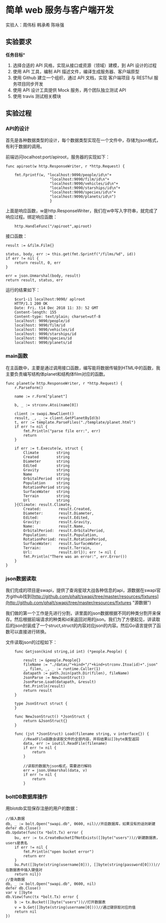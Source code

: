 # 简单 web 服务与客户端开发

实验人：周伟标 韩承希 陈咏强

## 实验要求
**任务目标***

1. 选择合适的 API 风格，实现从接口或资源（领域）建模，到 API 设计的过程
2. 使用 API 工具，编制 API 描述文件，编译生成服务器、客户端原型
3. 使用 Github 建立一个组织，通过 API 文档，实现 客户端项目 与 RESTful 服务项目同步开发
4. 使用 API 设计工具提供 Mock 服务，两个团队独立测试 API
5. 使用 travis 测试相关模块

## 实验过程

### API的设计
首先是各种数据类型的设计，每个数据类型实现在一个文件中，存储为json格式，有利于数据的调用。

前端访问localhost:port/apiroot，服务器的实现如下：
```
func apiroot(w http.ResponseWriter, r *http.Request) {
 
    fmt.Fprintf(w, "localhost:9090/people/id\n"+
    				"localhost:9090/film/id\n"+
    				"localhost:9090/vehicles/id\n"+
    				"localhost:9090/starships/id\n"+
    				"localhost:9090/species/id\n"+
    				"localhost:9090/planets/id\n")
    				}
```
上面是响应函数，w是http.ResponseWriter，我们在w中写入字符串，就完成了响应过程。绑定响应函数：
```
    http.HandleFunc("/apiroot",apiroot)
```
接口函数：
```
result := &film.Film{}

status, body, err := this.get(fmt.Sprintf("/films/%d", id))
if err != nil {
    return result, 0, err
}

err = json.Unmarshal(body, result)
return result, status, err
```
运行的结果如下：

```
    $cur1-i1 localhost:9090/ aplroot
    HTTP/1.1 200 OK
    Date: Fri. t14 Dec 2018 11: 33: 52 GMT
    Content-length: 155
    Content-type: text/plain; charset=utf-8
    localhost: 9090/people/id
    localhost: 9090/film/id
    localhost: 9090/vehicles/id 
    localhost: 9090/starships/id
    localhost: 9090/species/id
    localhost: 9090/planets/id
```

### main函数
在主函数中，主要是通过调用接口函数，编写能将数据传输到HTML中的函数，我主要负责编写结构体planet和结构体film对应的函数。
```
func planet(w http.ResponseWriter, r *http.Request) {
	r.ParseForm()

	name := r.Form["planet"]

	b, _ := strconv.Atoi(name[0])

	client := swapi.NewClient()
	result, _, _ := client.GetPlanetById(b)
	t, err := template.ParseFiles("./template/planet.html")
	if err != nil {
		fmt.Println("parse file err:", err)
		return
	}

	if err := t.Execute(w, struct {
		Climate        string
		Created        string
		Diameter       string
		Edited         string
		Gravity        string
		Name           string
		OrbitalPeriod  string
		Population     string
		RotationPeriod string
		SurfaceWater   string
		Terrain        string
		Url            string
	}{Climate: result.Climate,
		Created:        result.Created,
		Diameter:       result.Diameter,
		Edited:         result.Edited,
		Gravity:        result.Gravity,
		Name:           result.Name,
		OrbitalPeriod:  result.OrbitalPeriod,
		Population:     result.Population,
		RotationPeriod: result.RotationPeriod,
		SurfaceWater:   result.SurfaceWater,
		Terrain:        result.Terrain,
		Url:            result.Url}); err != nil {
		fmt.Println("There was an error:", err.Error())
	}
}
```
### json数据读取
我们完成的项目是swapi，提供了查询星球大战各种信息的api，源数据在swapi官方github找到[http://github.com/phalt/swapi/tree/master/resources/fixtures](http://github.com/phalt/swapi/tree/master/resources/fixtures "源数据")

我们做的第一个工作是先进行分割，讲里面的json数据根据不同的种类分割开来保存。然后根据前端请求的种类和id来返回对用的json。我们为了方便起见，讲读取后的json封装成了一个struct,struct的内容对应json的内容。然后Go语言提供了函数可以直接进行转换。

文件读取json的过程如下：
```
    func Getjson(kind string,id int) (*people.People) {
     
    	result := &people.People{}
    	fileName := "./datas/"+kind+"/"+kind+strconv.Itoa(id)+".json"
    	_, filen, _, _ := runtime.Caller(1)
    	datapath := path.Join(path.Dir(filen), fileName)
    	JsonParse := NewJsonStruct()
    	JsonParse.Load(datapath, &result)
    	fmt.Println(result)
    	return result
    }
     
    type JsonStruct struct {
    }
     
    func NewJsonStruct() *JsonStruct {
        return &JsonStruct{}
    }
     
    func (jst *JsonStruct) Load(filename string, v interface{}) {
        //ReadFile函数会读取文件的全部内容，并将结果以[]byte类型返回
        data, err := ioutil.ReadFile(filename)
        if err != nil {
            return
        }
     
        //读取的数据为json格式，需要进行解码
        err = json.Unmarshal(data, v)
        if err != nil {
            return
        }
```


### boltDB数据库操作
用blotdb实现保存注册的用户的数据：
```
//插入数据 
db, _ := bolt.Open("swapi.db", 0600, nil)//开启数据库，如果没有的话则新建
defer db.Close()
db.Update(func(tx *bolt.Tx) error {
    bu, err := tx.CreateBucketIfNotExists([]byte("users"))//新建数据表，users是表名    
	if err != nil {
        fmt.Println("open bucket error")
        return err    
	}    
	bu.Put([]byte(string(username[0])), []byte(string(password[0])))//在数据表中插入键值对    
	return nil}) 
//查询数据
db, _ := bolt.Open("swapi.db", 0600, nil)
defer db.Close()
var v []byte
db.View(func(tx *bolt.Tx) error {
    b := tx.Bucket([]byte("users"))//打开数据表
    v = b.Get([]byte(string(username[0])))//通过键获取对应的值
    return nil
})

```
